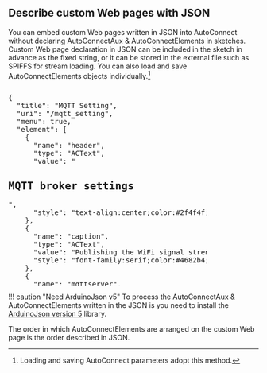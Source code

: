 ## Describe custom Web pages with JSON

You can embed custom Web pages written in JSON into AutoConnect without declaring AutoConnectAux &amp; AutoConnectElements in sketches. Custom Web page declaration in JSON can be included in the sketch in advance as the fixed string, or it can be stored in the external file such as SPIFFS for stream loading. You can also load and save AutoConnectElements objects individually.[^1]

<div class="codehilite" style="overflow:auto;width:400px;height:400px;"><pre>
{
  "title": "MQTT Setting",
  "uri": "/mqtt_setting",
  "menu": true,
  "element": [
    {
      "name": "header",
      "type": "ACText",
      "value": "<h2>MQTT broker settings</h2>",
      "style": "text-align:center;color:#2f4f4f;"
    },
    {
      "name": "caption",
      "type": "ACText",
      "value": "Publishing the WiFi signal strength to MQTT channel. RSSI value of ESP8266 to the channel created on ThingSpeak",
      "style": "font-family:serif;color:#4682b4;"
    },
    {
      "name": "mqttserver",
      "type": "ACInput",
      "value": "",
      "placeholder": "MQTT broker server",
      "label": "Server"
    },
    {
      "name": "channelid",
      "type": "ACInput",
      "value": "",
      "label": "Channel ID"
    },
    {
      "name": "userkey",
      "type": "ACInput",
      "value": "NRTFYGJ6TJFGX4RC",
      "label": "User Key"
    },
    {
      "name": "apikey",
      "type": "ACInput",
      "value": "",
      "label": "API Key"
    },
    {
      "name": "period",
      "type": "ACRadio",
      "label": "Update period",
      "value": [
        "30 sec.",
        "60 sec.",
        "180 sec."
      ],
      "arrange": "vertical",
      "checked": 1
    },
    {
      "name": "newline",
      "type": "ACElement",
      "value": "<hr>"
    },
    {
      "name": "uniqueid",
      "type": "ACCheckbox",
      "value": "unique",
      "label": "Use APID unique",
      "checked": false
    },
    {
      "name": "hostname",
      "type": "ACInput",
      "label": "ESP host name",
      "value": ""
    },
    {
      "name": "save",
      "type": "ACSubmit",
      "value": "Save&Start",
      "uri": "/mqtt_save"
    },
    {
      "name": "discard",
      "type": "ACSubmit",
      "value": "Discard",
      "uri": "/"
    }
  ]
}
```
</pre></div>

[^1]:Loading and saving AutoConnect parameters adopt this method.

!!! caution "Need ArduinoJson v5"
    To process the AutoConnectAux &amp; AutoConnectElements written in the JSON is you need to install the [ArduinoJson version 5](https://arduinojson.org/v5/doc/installation/) library.

The order in which AutoConnectElements are arranged on the custom Web page is the order described in JSON.